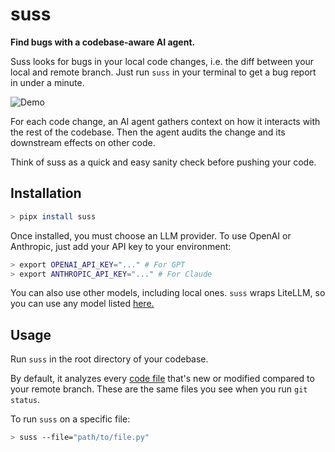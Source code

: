 # suss

**Find bugs with a codebase-aware AI agent.**

Suss looks for bugs in your local code changes, i.e. the diff between your local and remote branch. Just run `suss` in your terminal to get a bug report in under a minute.

![Demo](demo.gif)

For each code change, an AI agent gathers context on how it interacts with the rest of the codebase. Then the agent audits the change and its downstream effects on other code.

Think of suss as a quick and easy sanity check before pushing your code.

## Installation

```bash
> pipx install suss
```

Once installed, you must choose an LLM provider. To use OpenAI or Anthropic, just add your API key to your environment:

```bash
> export OPENAI_API_KEY="..." # For GPT
> export ANTHROPIC_API_KEY="..." # For Claude
```

You can also use other models, including local ones. `suss` wraps LiteLLM, so you can use any model listed [here.](https://docs.litellm.ai/docs/providers)

## Usage

Run `suss` in the root directory of your codebase.

By default, it analyzes every [code file](https://github.com/shobrook/suss/blob/master/suss/constants/languages.py) that's new or modified compared to your remote branch. These are the same files you see when you run `git status`.

To run `suss` on a specific file:

```bash
> suss --file="path/to/file.py"
```
